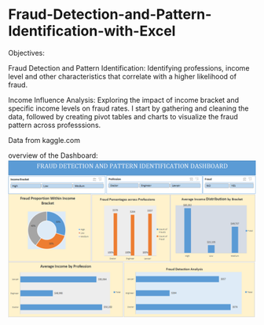 # Fraud-Detection-and-Pattern-Identification-with-Excel
Objectives:

Fraud Detection and Pattern Identification:
Identifying professions, income level and other characteristics that correlate with a higher likelihood of fraud.

Income Influence Analysis:
Exploring the impact of income bracket and specific income levels on fraud rates.
I start by gathering and cleaning the data, followed by creating pivot tables and charts to
visualize the fraud pattern across professsions.

Data from kaggle.com

overview of the Dashboard:
![DASHBOARD](DASHBOARD.png)
